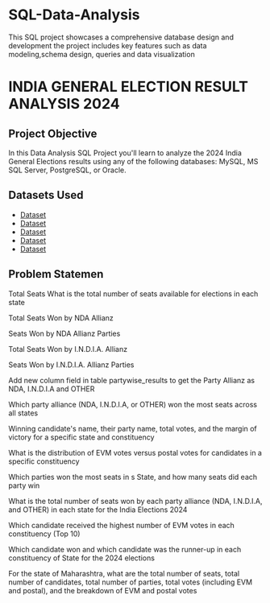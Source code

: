 # SQL-Data-Analysis
This SQL project showcases a comprehensive database design and development the project includes key features such as data modeling,schema design, queries and data visualization
# INDIA GENERAL ELECTION RESULT ANALYSIS 2024
## Project Objective
In this Data Analysis SQL Project you'll learn to analyze the 2024 India General Elections results using any of the following databases: MySQL, MS SQL Server, PostgreSQL, or Oracle.
## Datasets Used 
- <a href="https://github.com/Surya-Akhil/SQL-Data-Analysis-/blob/main/Constituencywise_details.csv">Dataset</a>
- <a href="https://github.com/Surya-Akhil/SQL-Data-Analysis-/blob/main/Partywise_results.csv">Dataset</a>
- <a href="https://github.com/Surya-Akhil/SQL-Data-Analysis-/blob/main/States.csv">Dataset</a>
- <a href="https://github.com/Surya-Akhil/SQL-Data-Analysis-/blob/main/constituencywise_results.csv">Dataset</a>
- <a href="https://github.com/Surya-Akhil/SQL-Data-Analysis-/blob/main/statewise_results.csv">Dataset</a>
## Problem Statemen
Total Seats
What is the total number of seats available for elections in each state

Total Seats Won by NDA Allianz

Seats Won by NDA Allianz Parties

Total Seats Won by I.N.D.I.A. Allianz

Seats Won by I.N.D.I.A. Allianz Parties

Add new column field in table partywise_results to get the Party Allianz as NDA, I.N.D.I.A and OTHER

Which party alliance (NDA, I.N.D.I.A, or OTHER) won the most seats across all states

Winning candidate's name, their party name, total votes, and the margin of victory for a specific state and constituency

What is the distribution of EVM votes versus postal votes for candidates in a specific constituency

Which parties won the most seats in s State, and how many seats did each party win

What is the total number of seats won by each party alliance (NDA, I.N.D.I.A, and OTHER) in each state for the India Elections 2024

Which candidate received the highest number of EVM votes in each constituency (Top 10)

Which candidate won and which candidate was the runner-up in each constituency of State for the 2024 elections

For the state of Maharashtra, what are the total number of seats, total number of candidates, total number of parties, total votes (including EVM and postal), and the breakdown of EVM and postal votes
